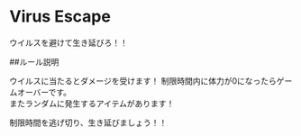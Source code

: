 # Virus Escape  


ウイルスを避けて生き延びろ！！

##ルール説明  

ウイルスに当たるとダメージを受けます！
制限時間内に体力が0になったらゲームオーバーです。  
またランダムに発生するアイテムがあります！

制限時間を逃げ切り、生き延びましょう！！

